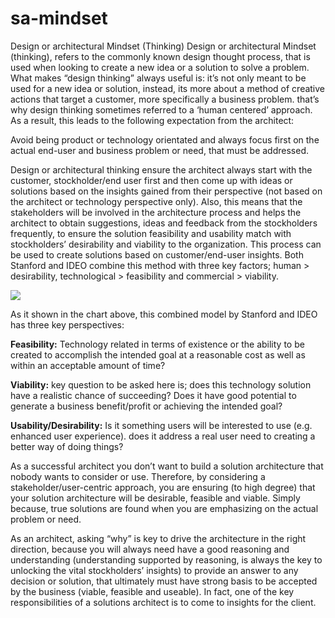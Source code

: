 # sa-mindset
Design or architectural Mindset (Thinking)
Design or architectural Mindset (thinking), refers to the commonly known design thought process, that is used when looking to create a new idea or a solution to solve a problem. What makes “design thinking” always useful is: it’s not only meant to be used for a new idea or solution, instead, its more about a method of creative actions that target a customer, more specifically a business problem. that’s why design thinking sometimes referred to a ‘human centered’ approach. As a result, this leads to the following expectation from the architect:

Avoid being product or technology orientated and always focus first on the actual end-user and business problem or need, that must be addressed.

Design or architectural thinking ensure the architect always start with the customer, stockholder/end user first and then come up with ideas or solutions based on the insights gained from their perspective (not based on the architect or technology perspective only). Also, this means that the stakeholders will be involved in the architecture process and helps the architect to obtain suggestions, ideas and feedback from the stockholders frequently, to ensure the solution feasibility and usability match with stockholders’ desirability and viability to the organization. This process can be used to create solutions based on customer/end-user insights. Both Stanford and IDEO combine this method with three key factors; human > desirability, technological > feasibility and commercial > viability.

![](http://image-link-sa-mindset-tbd.png)

As it shown in the chart above, this combined model by Stanford and IDEO has three key perspectives:

**Feasibility:** Technology related in terms of existence or the ability to be created to accomplish the intended goal at a reasonable cost as well as within an acceptable amount of time?

**Viability:** key question to be asked here is; does this technology solution have a realistic chance of succeeding? Does it have good potential to generate a business benefit/profit or achieving the intended goal?

**Usability/Desirability:** Is it something users will be interested to use (e.g. enhanced user experience). does it address a real user need to creating a better way of doing things?

As a successful architect you don’t want to build a solution architecture that nobody wants to consider or use. Therefore, by considering a stakeholder/user-centric approach, you are ensuring (to high degree) that your solution architecture will be desirable, feasible and viable. Simply because, true solutions are found when you are emphasizing on the actual problem or need.

As an architect, asking “why” is key to drive the architecture in the right direction, because you will always need have a good reasoning and understanding (understanding supported by reasoning, is always the key to unlocking the vital stockholders’ insights) to provide an answer to any decision or solution, that ultimately must have strong basis to be accepted by the business (viable, feasible and useable). In fact, one of the key responsibilities of a solutions architect is to come to insights for the client.

</div>
